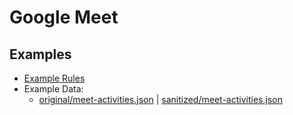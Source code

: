 # Google Meet

## Examples

- [Example Rules](meet.yaml)
- Example Data:
  - [original/meet-activities.json](example-api-responses/original/meet-activities.json) |
    [sanitized/meet-activities.json](example-api-responses/sanitized/meet-activities.json)
